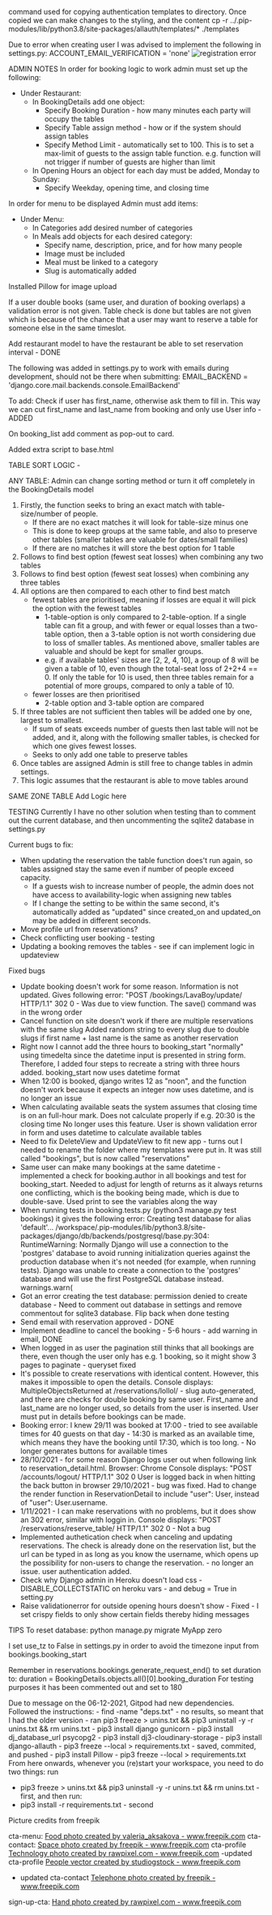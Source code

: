 command used for copying authentication templates to directory. Once copied we can make changes to the styling, and the content
cp -r ../.pip-modules/lib/python3.8/site-packages/allauth/templates/* ./templates

Due to error when creating user I was advised to implement the following in settings.py:
ACCOUNT_EMAIL_VERIFICATION = 'none'
![registration error](/static/images/readme-pictures/registration-error.png "error when registering a user")

ADMIN NOTES
In order for booking logic to work admin must set up the following:
- Under Restaurant:
    - In BookingDetails add one object:
        - Specify Booking Duration - how many minutes each party will occupy the tables
        - Specify Table assign method - how or if the system should assign tables
        - Specify Method Limit - automatically set to 100. This is to set a max-limit of guests to the assign table function. e.g. function will not trigger if number of guests are higher than limit
    - In Opening Hours an object for each day must be added, Monday to Sunday:
        - Specify Weekday, opening time, and closing time

In order for menu to be displayed Admin must add items:
- Under Menu:
    - In Categories add desired number of categories
    - In Meals add objects for each desired category:
        - Specify name, description, price, and for how many people
        - Image must be included
        - Meal must be linked to a category
        - Slug is automatically added



Installed Pillow for image upload

If a user double books (same user, and duration of booking overlaps) a validation error is not given. Table check is done but tables are not given which is because of the chance that a user may want to reserve a table for someone else in the same timeslot.

Add restaurant model to have the restaurant be able to set reservation interval - DONE

The following was added in settings.py to work with emails during development, should not be there when submitting:
EMAIL_BACKEND = 'django.core.mail.backends.console.EmailBackend'

To add:
Check if user has first_name, otherwise ask them to fill in. This way we can cut first_name and last_name from booking and only use User info - ADDED

On booking_list add comment as pop-out to card.

Added extra script to base.html


TABLE SORT LOGIC - 

ANY TABLE:
Admin can change sorting method or turn it off completely in the BookingDetails model
1. Firstly, the function seeks to bring an exact match with table-size/number of people. 
    - If there are no exact matches it will look for table-size minus one
    - This is done to keep groups at the same table, and also to preserve other tables (smaller tables are valuable for dates/small families)
    - If there are no matches it will store the best option for 1 table
2. Follows to find best option (fewest seat losses) when combining any two tables
3. Follows to find best option (fewest seat losses) when combining any three tables
4. All options are then compared to each other to find best match
    - fewest tables are prioritised, meaning if losses are equal it will pick the option with the fewest tables
        - 1-table-option is only compared to 2-table-option. If a single table can fit a group, and with fewer or equal losses than a two-table option, then a 3-table option is not worth considering due to loss of smaller tables. As mentioned above, smaller tables are valuable and should be kept for smaller groups.
        - e.g. if available tables' sizes are [2, 2, 4, 10], a group of 8 will be given a table of 10, even though the total-seat loss of 2+2+4 == 0. If only the table for 10 is used, then three tables remain for a potential of more groups, compared to only a table of 10.
    - fewer losses are then prioritised
        - 2-table option and 3-table option are compared
5. If three tables are not sufficient then tables will be added one by one, largest to smallest.
    - If sum of seats exceeds number of guests then last table will not be added, and it, along with the following smaller tables, is checked for which one gives fewest losses.
    - Seeks to only add one table to preserve tables
6. Once tables are assigned Admin is still free to change tables in admin settings.
7. This logic assumes that the restaurant is able to move tables around

SAME ZONE TABLE
Add Logic here

TESTING
Currently I have no other solution when testing than to comment out the current database, and then uncommenting the sqlite2 database in settings.py

Current bugs to fix:
- When updating the reservation the table function does't run again, so tables assigned stay the same even if number of people exceed capacity.
    - If a guests wish to increase number of people, the admin does not have access to availability-logic when assigning new tables
    - If I change the setting to be within the same second, it's automatically added as "updated" since created_on and updated_on may be added in different seconds.
- Move profile url from reservations?
- Check conflicting user booking - testing
- Updating a booking removes the tables - see if can implement logic in updateview


Fixed bugs
- Update booking doesn't work for some reason. Information is not updated. Gives following error: "POST /bookings/LavaBoy/update/ HTTP/1.1" 302 0 - Was due to view function. The save() command was in the wrong order
- Cancel function on site doesn't work if there are multiple reservations with the same slug
    Added random string to every slug due to double slugs if first name + last name is the same as another reservation
- Right now I cannot add the three hours to booking_start "normally" using timedelta since the datetime input is presented in string form. Therefore, I added four steps to recreate a string with three hours added.
    booking_start now uses datetime format
- When 12:00 is booked, django writes 12 as "noon", and the function doesn't work because it expects an integer
    now uses datetime, and is no longer an issue
- When calculating available seats the system assumes that closing time is on an full-hour mark. Does not calculate properly if e.g. 20:30 is the closing time
    No longer uses this feature. User is shown validation error in form and uses datetime to calculate available tables
- Need to fix DeleteView and UpdateView to fit new app - turns out I needed to rename the folder where my templates were put in. It was still called "bookings", but is now called "reservations"
- Same user can make many bookings at the same datetime - implemented a check for booking.author in all bookings and test for booking_start. Needed to adjust for length of returns as it always returns one conflicting, which is the booking being made, which is due to double-save. Used print to see the variables along the way
- When running tests in booking.tests.py (python3 manage.py test bookings) it gives the following error:
Creating test database for alias 'default'...
/workspace/.pip-modules/lib/python3.8/site-packages/django/db/backends/postgresql/base.py:304: RuntimeWarning: Normally Django will use a connection to the 'postgres' database to avoid running initialization queries against the production database when it's not needed (for example, when running tests). Django was unable to create a connection to the 'postgres' database and will use the first PostgreSQL database instead.
  warnings.warn(
- Got an error creating the test database: permission denied to create database - Need to comment out database in settings and remove commentout for sqlite3 database. Flip back when done testing
- Send email with reservation approved - DONE
- Implement deadline to cancel the booking - 5-6 hours - add warning in email, DONE
- When logged in as user the pagination still thinks that all bookings are there, even though the user only has e.g. 1 booking, so it might show 3 pages to paginate - queryset fixed
- It's possible to create reservations with identical content. However, this makes it impossible to open the details. Console displays: MultipleObjectsReturned at /reservations/lollol/ - slug auto-generated, and there are checks for double booking by same user. First_name and last_name are no longer used, so details from the user is inserted. User must put in details before bookings can be made.
- Booking error: I knew 29/11 was booked at 17:00 - tried to see available times for 40 guests on that day - 14:30 is marked as an available time, which means they have the booking until 17:30, which is too long. - No longer generates buttons for available times
- 28/10/2021 - for some reason Django logs user out when following link to reservation_detail.html.
Browser: Chrome
Console displays: "POST /accounts/logout/ HTTP/1.1" 302 0
User is logged back in when hitting the back button in browser
29/10/2021 - bug was fixed. Had to change the render function in ReservationDetail to include "user": User, instead of "user": User.username.
- 1/11/2021 - I can make reservations with no problems, but it does show an 302 error, similar with loggin in.
Console displays: "POST /reservations/reserve_table/ HTTP/1.1" 302 0 - Not a bug
- Implemented authetication check when canceling and updating reservations. The check is already done on the reservation list, but the url can be typed in as long as you know the username, which opens up the possibility for non-users to change the reservation. - no longer an issue. user authentication added.
- Check why Django admin in Heroku doesn't load css - DISABLE_COLLECTSTATIC on heroku vars - and debug = True in setting.py
- Raise validationerror for outside opening hours doesn't show - Fixed - I set crispy fields to only show certain fields thereby hiding messages

TIPS
To reset database: python manage.py migrate MyApp zero

I set use_tz to False in settings.py in order to avoid the timezone input from bookings.booking_start

Remember in reservations.bookings.generate_request_end() to set duration to:
duration = BookingDetails.objects.all()[0].booking_duration
For testing purposes it has been commented out and set to 180

Due to message on the 06-12-2021, Gitpod had new dependencies. Followed the instructions:
    - find -name "deps.txt" - no results, so meant that I had the older version
    - ran pip3 freeze > unins.txt && pip3 uninstall -y -r unins.txt && rm unins.txt
    - pip3 install django gunicorn
    - pip3 install dj_database_url psycopg2
    - pip3 install dj3-cloudinary-storage
    - pip3 install django-allauth
    - pip3 freeze --local > requirements.txt
    - saved, commited, and pushed
    - pip3 install Pillow
    - pip3 freeze --local > requirements.txt
From here onwards, whenever you (re)start your workspace, you need to do two things:
run 
- pip3 freeze > unins.txt && pip3 uninstall -y -r unins.txt && rm unins.txt - first, and then run:
- pip3 install -r requirements.txt - second

Picture credits from freepik

cta-menu:
<a href='https://www.freepik.com/photos/food'>Food photo created by valeria_aksakova - www.freepik.com</a>
cta-contact:
<a href='https://www.freepik.com/photos/space'>Space photo created by freepik - www.freepik.com</a>
cta-profile
<a href='https://www.freepik.com/photos/technology'>Technology photo created by rawpixel.com - www.freepik.com</a>
-updated cta-profile
<a href='https://www.freepik.com/vectors/people'>People vector created by studiogstock - www.freepik.com</a>
- updated cta-contact
<a href='https://www.freepik.com/photos/telephone'>Telephone photo created by freepik - www.freepik.com</a>

sign-up-cta:
<a href='https://www.freepik.com/photos/hand'>Hand photo created by rawpixel.com - www.freepik.com</a>
